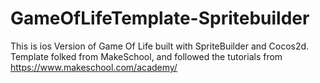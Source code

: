 # GameOfLifeTemplate-Spritebuilder

This is ios Version of Game Of Life built with SpriteBuilder and Cocos2d.
Template folked from MakeSchool, and followed the tutorials from https://www.makeschool.com/academy/






